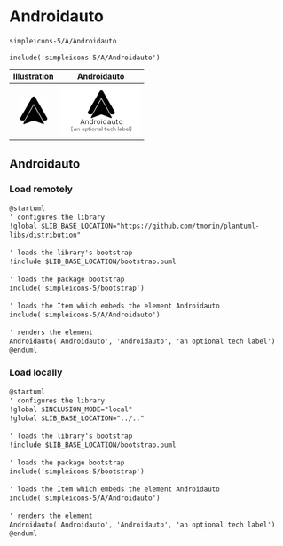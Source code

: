 # Androidauto


```text
simpleicons-5/A/Androidauto
```

```text
include('simpleicons-5/A/Androidauto')
```



| Illustration | Androidauto |
| :---: | :---: |
| ![illustration for Illustration](../../simpleicons-5/A/Androidauto.png) | ![illustration for Androidauto](../../simpleicons-5/A/Androidauto.Local.png) |




## Androidauto

### Load remotely
```plantuml
@startuml
' configures the library
!global $LIB_BASE_LOCATION="https://github.com/tmorin/plantuml-libs/distribution"

' loads the library's bootstrap
!include $LIB_BASE_LOCATION/bootstrap.puml

' loads the package bootstrap
include('simpleicons-5/bootstrap')

' loads the Item which embeds the element Androidauto
include('simpleicons-5/A/Androidauto')

' renders the element
Androidauto('Androidauto', 'Androidauto', 'an optional tech label')
@enduml
```

### Load locally
```plantuml
@startuml
' configures the library
!global $INCLUSION_MODE="local"
!global $LIB_BASE_LOCATION="../.."

' loads the library's bootstrap
!include $LIB_BASE_LOCATION/bootstrap.puml

' loads the package bootstrap
include('simpleicons-5/bootstrap')

' loads the Item which embeds the element Androidauto
include('simpleicons-5/A/Androidauto')

' renders the element
Androidauto('Androidauto', 'Androidauto', 'an optional tech label')
@enduml
```

